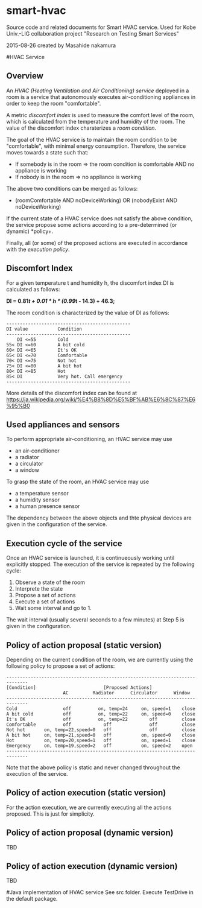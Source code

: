 # smart-hvac
Source code and related documents for Smart HVAC service.
Used for Kobe Univ.-LIG collaboration project "Research on Testing Smart Services"

2015-08-26 created by Masahide nakamura


#HVAC Service
## Overview
An *HVAC (Heating Ventilation and Air Conditioning) service* deployed in a room is a service
that autonomously executes air-conditioning appliances in order to keep the room "comfortable".

A metric *discomfort index* is used to measure the comfort level of the room, which is calculated
from the temperature and humidity of the room. The value of the discomfort index charaterizes
a *room condition*.

The goal of the HVAC service is to maintain the room condition to be "comfortable", with minimal
energy consumption. Therefore, the service moves towards a state such that:

- If somebody is in the room => the room condition is comfortable  AND  no appliance is working
- If nobody is in the room => no appliance is working 

The above two conditions can be merged as follows: 
-  (roomComfortable AND noDeviceWorking) OR (nobodyExist AND noDeviceWorking)

If the current state of a HVAC service does not satisfy the above condition, the service
propose some actions according to a pre-determined (or dynamic) *policy+.

Finally, all (or some) of the proposed actions are executed in accordance with the *execution policy*.

## Discomfort Index
For a given temperature t and humidity h, the discomfort index DI is calculated as follows:

**DI = 0.81*t + 0.01 * h * (0.99*t - 14.3) + 46.3;**

The room condition is characterized by the value of DI as follows:

    ----------------------------------------------
    DI value           Condition
    ----------------------------------------------
        DI <=55        Cold
    55< DI <=60        A bit cold
    60< DI <=65        It's OK
    65< DI <=70        Comfortable
    70< DI <=75        Not hot
    75< DI <=80        A bit hot
    80< DI <=85        Hot
    85< DI             Very hot. Call emergency
    ----------------------------------------------

More details of the discomfort index can be found at 
https://ja.wikipedia.org/wiki/%E4%B8%8D%E5%BF%AB%E6%8C%87%E6%95%B0

## Used appliances and sensors
To perform appropriate air-conditioning, an HVAC service may use
- an air-conditioner
- a radiator
- a circulator
- a window

To grasp the state of the room, an HVAC service may use
- a temperature sensor
- a humidity sensor
- a human presence sensor

The dependency between the above objects and thte physical devices
are given in the configuration of the service.

## Execution cycle of the service
Once an HVAC service is launched, it is continueously working until explicitly stopped.
The execution of the service is repeated by the following cycle:
1. Observe a state of the room
2. Interprete the state
3. Propose a set of actions
4. Execute a set of actions
5. Wait some interval and go to 1.

The wait interval (usually several seconds to a few minutes) at Step 5 
is given in the configuration.

## Policy of action proposal (static version)
Depending on the current condition of the room, we are currently using 
the following policy to propose a set of actions:

    ------------------------------------------------------------------------------
    [Condition]                         [Proposed Actions]
                         AC         Radiator      Circulator      Window
    ------------------------------------------------------------------------------
    Cold                 off          on, temp=24     on, speed=1    close
    A bit cold           off          on, temp=22     on, speed=0    close
    It's OK              off          on, temp=22        off         close
    Comfortable          off            off              off         close
    Not hot       on, temp=22,speed=0   off              off         close
    A bit hot     on, temp=21,speed=0   off           on, speed=0    close
    Hot           on, temp=20,speed=1   off           on, speed=1    close
    Emergency     on, temp=19,speed=2   off           on, speed=2    open
    ------------------------------------------------------------------------------

Note that the above policy is static and never changed throughout the execution of the service.

## Policy of action execution (static version)
For the action execution, we are currently executing all the actions proposed.
This is just for simplicity.


## Policy of action proposal (dynamic version)
TBD

## Policy of action execution (dynamic version)
TBD

#Java implementation of HVAC service
See src folder. Execute TestDrive in the default package.



